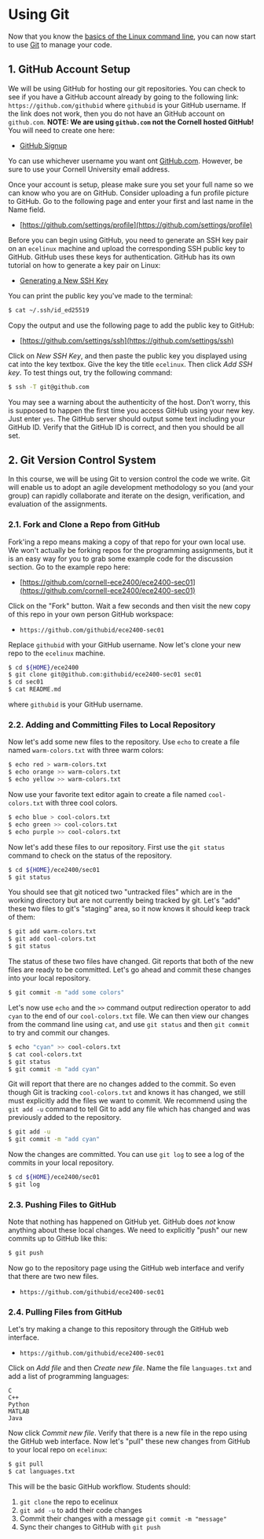 # Using Git

Now that you know the [basics of the Linux command line](tut1-linux-cli.md),
you can now start to use [Git](https://git-scm.com) to manage your code.

## 1. GitHub Account Setup

We will be using GitHub for hosting our git repositories. You can check
to see if you have a GitHub account already by going to the following link:
`https://github.com/githubid` where `githubid` is your GitHub username.
If the link does not work, then you do not have an
GitHub account on `github.com`. **NOTE: We are using `github.com` not the
Cornell hosted GitHub!** You will need to create one here:

 - [GitHub Signup](https://github.com/signup)

Yo can use whichever username you want ont [GitHub.com](https://github.com).
However, be sure to use your Cornell University email address.

Once your account is setup, please make sure you set your full name so we
can know who you are on GitHub. Consider uploading a fun profile
picture to GitHub. Go to the following page and enter your
first and last name in the Name field.

- [https://github.com/settings/profile](https://github.com/settings/profile)

Before you can begin using GitHub, you need to generate an SSH key pair on
an `ecelinux` machine and upload the corresponding SSH public key to
GitHub. GitHub uses these keys for authentication. GitHub has its own tutorial on how to generate a key pair on Linux:

- [Generating a New SSH Key](https://docs.github.com/en/authentication/connecting-to-github-with-ssh/generating-a-new-ssh-key-and-adding-it-to-the-ssh-agent)

You can print the public key you've made to the terminal:

```bash
$ cat ~/.ssh/id_ed25519
```

Copy the output and use the following page to add the public key to GitHub:

 - [https://github.com/settings/ssh](https://github.com/settings/ssh)

Click on _New SSH Key_, and then paste the public key you
displayed using cat into the key textbox. Give the key the title
`ecelinux`. Then click _Add SSH key_. To test things out, try the
following command:

```bash
$ ssh -T git@github.com
```

You may see a warning about the authenticity of the host. Don’t worry,
this is supposed to happen the first time you access GitHub using your
new key. Just enter `yes`. The GitHub server should output some text
including your GitHub ID. Verify that the GitHub ID is correct, and then
you should be all set.

## 2. Git Version Control System

In this course, we will be using Git to version control the code we write.
Git will enable us to adopt an agile development
methodology so you (and your group) can rapidly collaborate and iterate
on the design, verification, and evaluation of the assignments.

### 2.1. Fork and Clone a Repo from GitHub

Fork'ing a repo means making a copy of that repo for your own local use.
We won't actually be forking repos for the programming assignments, but
it is an easy way for you to grab some example code for the discussion
section. Go to the example repo here:

 - [https://github.com/cornell-ece2400/ece2400-sec01](https://github.com/cornell-ece2400/ece2400-sec01)

Click on the "Fork" button. Wait a few seconds and then visit the new
copy of this repo in your own person GitHub workspace:

 - `https://github.com/githubid/ece2400-sec01`

Replace `githubid` with your GitHub username. Now let's clone your new repo to the
`ecelinux` machine.

```bash
$ cd ${HOME}/ece2400
$ git clone git@github.com:githubid/ece2400-sec01 sec01
$ cd sec01
$ cat README.md
```

where `githubid` is your GitHub username.

### 2.2. Adding and Committing Files to Local Repository

Now let's add some new files to the repository. Use `echo` to create a
file named `warm-colors.txt` with three warm colors:

```bash
$ echo red > warm-colors.txt
$ echo orange >> warm-colors.txt
$ echo yellow >> warm-colors.txt
```

Now use your favorite text editor again to create a file named
`cool-colors.txt` with three cool colors.

```bash
$ echo blue > cool-colors.txt
$ echo green >> cool-colors.txt
$ echo purple >> cool-colors.txt
```

Now let's add these files to our repository. First use the `git status`
command to check on the status of the repository.

```bash
$ cd ${HOME}/ece2400/sec01
$ git status
```

You should see that git noticed two "untracked files" which are in
the working directory but are not currently being tracked by git. Let's
"add" these two files to git's "staging" area, so it now knows it should
keep track of them:

```bash
$ git add warm-colors.txt
$ git add cool-colors.txt
$ git status
```

The status of these two files have changed. Git reports that both of the
new files are ready to be committed. Let's go ahead and commit these
changes into your local repository.

```bash
$ git commit -m "add some colors"
```

Let's now use `echo` and the `>>` command output redirection operator to
add `cyan` to the end of our `cool-colors.txt` file. We can then view our
changes from the command line using `cat`, and use `git status` and then
`git commit` to try and commit our changes.

```bash
$ echo "cyan" >> cool-colors.txt
$ cat cool-colors.txt
$ git status
$ git commit -m "add cyan"
```

Git will report that there are no changes added to the commit. So even
though Git is tracking `cool-colors.txt` and knows it has changed, we
still must explicitly add the files we want to commit. We recommend using
the `git add -u` command to tell Git to
add any file which has changed and was previously added to the repository.

```bash
$ git add -u
$ git commit -m "add cyan"
```

Now the changes are committed. You can use `git log` to see a log of the
commits in your local repository.

```bash
$ cd ${HOME}/ece2400/sec01
$ git log
```

### 2.3. Pushing Files to GitHub

Note that nothing has happened on GitHub yet. GitHub does _not_ know
anything about these local changes. We need to explicitly "push" our new
commits up to GitHub like this:

```bash
$ git push
```

Now go to the repository page using the GitHub web interface and verify
that there are two new files.

 - `https://github.com/githubid/ece2400-sec01`

### 2.4. Pulling Files from GitHub

Let's try making a change to this repository through the GitHub
web interface.

 - `https://github.com/githubid/ece2400-sec01`

Click on _Add file_ and then _Create new file_. Name the file
`languages.txt` and add a list of programming languages:

    C
    C++
    Python
    MATLAB
    Java

Now click _Commit new file_. Verify that there is a new file in the repo
using the GitHub web interface. Now let's "pull" these new changes from
GitHub to your local repo on `ecelinux`:

```bash
$ git pull
$ cat languages.txt
```

This will be the basic GitHub workflow. Students should:

1. `git clone` the repo to ecelinux
2. `git add -u` to add their code changes
3. Commit their changes with a message `git commit -m "message"`
4. Sync their changes to GitHub with `git push`
